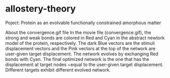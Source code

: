 # allostery-theory
Poject: Protein as an evolvable functionally constrained amorphous matter

About the convergence.gif file
In the movie file (convergence.gif), the strong and weak bonds are colored in Red and Cyan in the abstract newtork model of the protein, respectively. 
The dark Blue vectors are the stimuli displacement vectors and the Pink vectors at the top of the network are user-given target displacement. 
The network evolves by exchanging Red bonds with Cyan. 
The final optimized network is the one that has the displacement at target nodes ~equal to the user-given target displacement. 
Different targets exhibit different evolved network.
